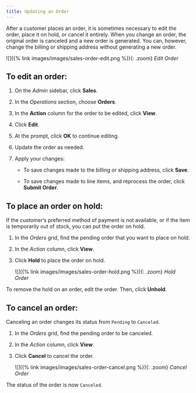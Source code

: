 ```yaml
---
title: Updating an Order
---
```


After a customer places an order, it is sometimes necessary to edit the order, place it on hold, or cancel it entirely. When you change an order, the original order is canceled and a new order is generated. You can, however, change the billing or shipping address without generating a new order.

![]({% link images/images/sales-order-edit.png %}){: .zoom}
_Edit Order_

## To edit an order:

1. On the _Admin_ sidebar, click **Sales**.

1. In the _Operations_ section, choose **Orders**.

1. In the **Action** column for the order to be edited, click **View**.

1. Click **Edit**.

1. At the prompt, click **OK** to continue editing.

1. Update the order as needed.

1. Apply your changes:

   - To save changes made to the billing or shipping address, click **Save**.

   - To save changes made to line items, and reprocess the order, click **Submit Order**.

## To place an order on hold:

If the customer’s preferred method of payment is not available, or if the item is temporarily out of stock, you can put the order on hold.

1. In the _Orders_ grid, find the pending order that you want to place on hold.

1. In the _Action_ column, click **View**.

1. Click **Hold** to place the order on hold.

    ![]({% link images/images/sales-order-hold.png %}){: .zoom}
    _Hold Order_

To remove the hold on an order, edit the order. Then, click **Unhold**.

## To cancel an order:

Canceling an order changes its status from `Pending` to `Canceled`.

1. In the _Orders_ grid, find the pending order to be canceled.

1. In the _Action_ column, click **View**.

1. Click **Cancel** to cancel the order.

    ![]({% link images/images/sales-order-cancel.png %}){: .zoom}
    _Cancel Order_

The status of the order is now `Canceled`.
